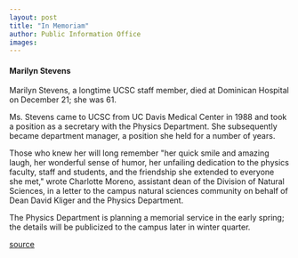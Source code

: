 ```yaml
---
layout: post
title: "In Memoriam"
author: Public Information Office
images:
---
```


#### Marilyn Stevens

Marilyn Stevens, a longtime UCSC staff member, died at Dominican Hospital on December 21; she was 61.  
  
Ms. Stevens came to UCSC from UC Davis Medical Center in 1988 and took a position as a secretary with the Physics Department. She subsequently became department manager, a position she held for a number of years.

Those who knew her will long remember "her quick smile and amazing laugh, her wonderful sense of humor, her unfailing dedication to the physics faculty, staff and students, and the friendship she extended to everyone she met," wrote Charlotte Moreno, assistant dean of the Division of Natural Sciences, in a letter to the campus natural sciences community on behalf of Dean David Kliger and the Physics Department.

The Physics Department is planning a memorial service in the early spring; the details will be publicized to the campus later in winter quarter.  
  
[source](http://www1.ucsc.edu/currents/01-02/01-07/inmemoriam.html "Permalink to inmemoriam")

